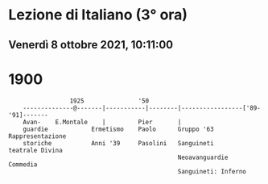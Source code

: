 # Lezione di Italiano (3° ora) 
## Venerdì 8 ottobre 2021, 10:11:00

# 1900

		             1925               '50             
		--------------@-------|-----------|--------|-----------------['89-'91]-------
		Avan-    E.Montale    |         Pier       |
		guardie            Ermetismo    Paolo      Gruppo '63           Rappresentazione
		storiche           Anni '39     Pasolini   Sanguineti           teatrale Divina
		                                           Neoavanguardie       Commedia
		                                           Sanguineti: Inferno
		                                           
<!--stackedit_data:
eyJoaXN0b3J5IjpbODI1OTE5Njg5XX0=
-->